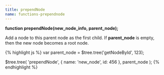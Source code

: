 ```yaml
---
title: prependNode
name: functions-prependnode
---
```


**function prependNode(new_node_info, parent_node);**

Add a node to this parent node as the first child. If **parent_node** is empty, then the new node becomes a root node.

{% highlight js %}
var parent_node = $tree.tree('getNodeById', 123);

$tree.tree(
    'prependNode',
    {
        name: 'new_node',
        id: 456
    },
    parent_node
);
{% endhighlight %}
